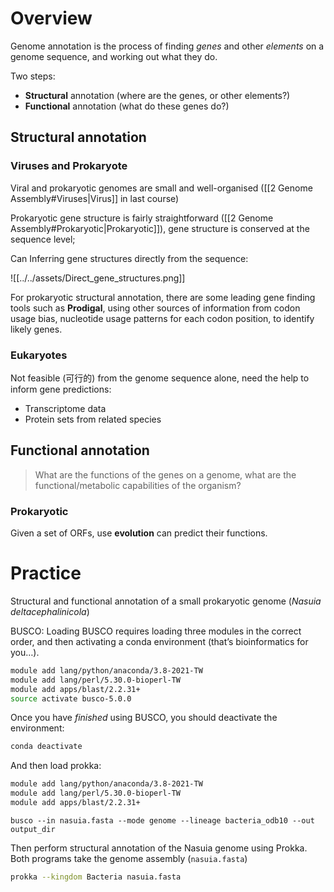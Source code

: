 # Overview

Genome annotation is the process of finding *genes* and other *elements* on a  
genome sequence, and working out what they do.  

Two steps:  
+ **Structural** annotation (where are the genes, or other elements?)  
+ **Functional** annotation (what do these genes do?)

## Structural annotation

### Viruses and Prokaryote 
Viral and prokaryotic genomes are small and well-organised ([[2 Genome Assembly#Viruses|Virus]] in last course)

Prokaryotic gene structure is fairly straightforward ([[2 Genome Assembly#Prokaryotic|Prokaryotic]]), gene structure is conserved at the sequence level;

Can Inferring gene structures directly from the sequence:

![[../../assets/Direct_gene_structures.png]]

For prokaryotic structural annotation, there are some leading gene finding tools such as **Prodigal**, using other sources of information from codon usage bias, nucleotide usage patterns for each codon position, to identify likely genes.

### Eukaryotes 
Not feasible (可行的) from the genome sequence alone, need the help to inform gene predictions:
+ Transcriptome data  
+ Protein sets from related species  

## Functional annotation
> What are the functions of the genes on a genome, what are the  functional/metabolic capabilities of the organism?

### Prokaryotic 
Given a set of ORFs, use **evolution** can predict their functions.


# Practice 

Structural and functional annotation of a small prokaryotic genome (*Nasuia deltacephalinicola*)

BUSCO: Loading BUSCO requires loading three modules in the correct order, and then activating a conda environment (that’s bioinformatics for you…).
```bash
module add lang/python/anaconda/3.8-2021-TW
module add lang/perl/5.30.0-bioperl-TW
module add apps/blast/2.2.31+
source activate busco-5.0.0
```

Once you have *finished* using BUSCO, you should deactivate the environment:
```bash
conda deactivate
```

And then load prokka: 
```bash
module add lang/python/anaconda/3.8-2021-TW
module add lang/perl/5.30.0-bioperl-TW
module add apps/blast/2.2.31+
```


```
busco --in nasuia.fasta --mode genome --lineage bacteria_odb10 --out output_dir
```

Then perform structural annotation of the Nasuia genome using Prokka. Both programs take the genome assembly (`nasuia.fasta`) 

```bash
prokka --kingdom Bacteria nasuia.fasta
```





